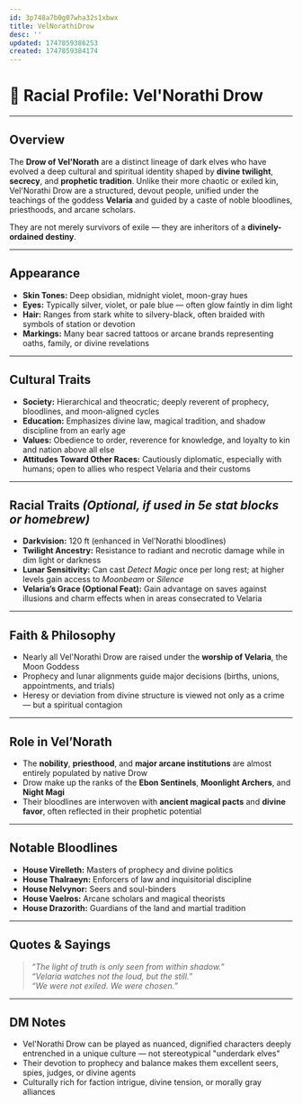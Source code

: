```yaml
---
id: 3p748a7b0g07wha32s1xbwx
title: VelNorathiDrow
desc: ''
updated: 1747859386253
created: 1747859384174
---
```

# 🧬 Racial Profile: Vel'Norathi Drow

---

## **Overview**

The **Drow of Vel'Norath** are a distinct lineage of dark elves who have evolved a deep cultural and spiritual identity shaped by **divine twilight**, **secrecy**, and **prophetic tradition**. Unlike their more chaotic or exiled kin, Vel'Norathi Drow are a structured, devout people, unified under the teachings of the goddess **Velaria** and guided by a caste of noble bloodlines, priesthoods, and arcane scholars.

They are not merely survivors of exile — they are inheritors of a **divinely-ordained destiny**.

---

## **Appearance**

- **Skin Tones:** Deep obsidian, midnight violet, moon-gray hues  
- **Eyes:** Typically silver, violet, or pale blue — often glow faintly in dim light  
- **Hair:** Ranges from stark white to silvery-black, often braided with symbols of station or devotion  
- **Markings:** Many bear sacred tattoos or arcane brands representing oaths, family, or divine revelations

---

## **Cultural Traits**

- **Society:** Hierarchical and theocratic; deeply reverent of prophecy, bloodlines, and moon-aligned cycles  
- **Education:** Emphasizes divine law, magical tradition, and shadow discipline from an early age  
- **Values:** Obedience to order, reverence for knowledge, and loyalty to kin and nation above all else  
- **Attitudes Toward Other Races:** Cautiously diplomatic, especially with humans; open to allies who respect Velaria and their customs

---

## **Racial Traits** *(Optional, if used in 5e stat blocks or homebrew)*

- **Darkvision:** 120 ft (enhanced in Vel’Norathi bloodlines)  
- **Twilight Ancestry:** Resistance to radiant and necrotic damage while in dim light or darkness  
- **Lunar Sensitivity:** Can cast *Detect Magic* once per long rest; at higher levels gain access to *Moonbeam* or *Silence*  
- **Velaria’s Grace (Optional Feat):** Gain advantage on saves against illusions and charm effects when in areas consecrated to Velaria

---

## **Faith & Philosophy**

- Nearly all Vel'Norathi Drow are raised under the **worship of Velaria**, the Moon Goddess  
- Prophecy and lunar alignments guide major decisions (births, unions, appointments, and trials)  
- Heresy or deviation from divine structure is viewed not only as a crime — but a spiritual contagion

---

## **Role in Vel’Norath**

- The **nobility**, **priesthood**, and **major arcane institutions** are almost entirely populated by native Drow  
- Drow make up the ranks of the **Ebon Sentinels**, **Moonlight Archers**, and **Night Magi**  
- Their bloodlines are interwoven with **ancient magical pacts** and **divine favor**, often reflected in their prophetic potential

---

## **Notable Bloodlines**

- **House Virelleth:** Masters of prophecy and divine politics  
- **House Thalraeyn:** Enforcers of law and inquisitorial discipline  
- **House Nelvynor:** Seers and soul-binders  
- **House Vaelros:** Arcane scholars and magical theorists  
- **House Drazorith:** Guardians of the land and martial tradition

---

## **Quotes & Sayings**

> *“The light of truth is only seen from within shadow.”*  
> *“Velaria watches not the loud, but the still.”*  
> *“We were not exiled. We were chosen.”*

---

## **DM Notes**

- Vel'Norathi Drow can be played as nuanced, dignified characters deeply entrenched in a unique culture — not stereotypical "underdark elves"  
- Their devotion to prophecy and balance makes them excellent seers, spies, judges, or divine agents  
- Culturally rich for faction intrigue, divine tension, or morally gray alliances
